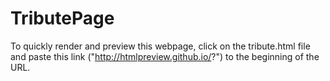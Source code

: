 # TributePage

To quickly render and preview this webpage, click on the tribute.html file and paste this link ("http://htmlpreview.github.io/?") to the beginning of the URL.
